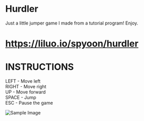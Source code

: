 # Hurdler
Just a little jumper game I made from a tutorial program! Enjoy.
# https://liluo.io/spyoon/hurdler

# INSTRUCTIONS
LEFT - Move left <br>
RIGHT - Move right <br>
UP - Move forward <br>
SPACE - Jump <br>
ESC - Pause the game

<p align="left"> <img src="https://i.imgur.com/VmyxYHt.png" alt="Sample Image" /> </p>
